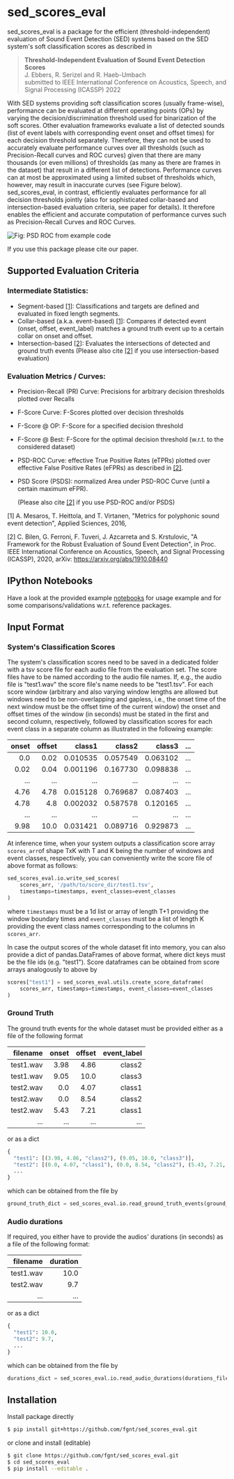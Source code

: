 # sed_scores_eval
sed_scores_eval is a package for the efficient (threshold-independent)
evaluation of Sound Event Detection (SED) systems based on the SED system's
soft classification scores as described in
> **Threshold-Independent Evaluation of Sound Event Detection Scores**  
J. Ebbers, R. Serizel and R. Haeb-Umbach  
submitted to IEEE International Conference on Acoustics, Speech, and Signal Processing (ICASSP) 2022

With SED systems providing soft classification scores (usually frame-wise),
performance can be evaluated at different operating points (OPs) by varying the
decision/discrimination threshold used for binarization of the soft scores.
Other evaluation frameworks evaluate a list of detected sounds
(list of event labels with corresponding event onset and offset times) for each
decision threshold separately.
Therefore, they can not be used to accurately evaluate performance curves over
all thresholds (such as Precision-Recall curves and ROC curves) given that
there are many thousands (or even millions) of thresholds (as many as there are
frames in the dataset) that result in a different list of detections.
Performance curves can at most be approximated using a limited subset of
thresholds which, however, may result in inaccurate curves (see Figure below).
sed_scores_eval, in contrast, efficiently evaluates performance for all
decision thresholds jointly (also for sophisticated collar-based and
intersection-based evaluation criteria, see paper for details). It therefore
enables the efficient and accurate computation of performance curves such as
Precision-Recall Curves and ROC Curves.

![Fig: PSD ROC from example code](https://raw.githubusercontent.com/fgnt/sed_scores_eval/master/notebooks/psd_roc.png)

If you use this package please cite our paper.

## Supported Evaluation Criteria
### Intermediate Statistics:
* Segment-based [[1]](#1): Classifications and targets are defined and
  evaluated in fixed length segments.
* Collar-based (a.k.a. event-based) [[1]](#1): Compares if detected event
  (onset, offset, event_label) matches a ground truth event up to a certain
  collar on onset and offset.
* Intersection-based [[2]](#2): Evaluates the intersections of detected and
  ground truth events (Please also cite [[2]](#2) if you use intersection-based
  evaluation)
  
### Evaluation Metrics / Curves:
* Precision-Recall (PR) Curve: Precisions for arbitrary decision thresholds
  plotted over Recalls
* F-Score Curve: F-Scores plotted over decision thresholds
* F-Score @ OP: F-Score for a specified decision threshold
* F-Score @ Best: F-Score for the optimal decision threshold (w.r.t. to the
  considered dataset)
* PSD-ROC Curve: effective True Positive Rates (eTPRs) plotted over effective
  False Positive Rates (eFPRs) as described in [[2]](#2).
* PSD Score (PSDS): normalized Area under PSD-ROC Curve (until a certain
  maximum eFPR).
  
  (Please also cite [[2]](#2) if you use PSD-ROC and/or PSDS)


<a id="1">[1]</a> A. Mesaros, T. Heittola, and T. Virtanen,
"Metrics for polyphonic sound event detection", Applied Sciences,
2016,

<a id="2">[2]</a> C. Bilen, G. Ferroni, F. Tuveri, J. Azcarreta and S. Krstulovic,
"A Framework for the Robust Evaluation of Sound Event Detection",
in Proc. IEEE International Conference on Acoustics, Speech, and Signal Processing (ICASSP),
2020,
arXiv: https://arxiv.org/abs/1910.08440
## IPython Notebooks
Have a look at the provided example [notebooks](./notebooks) for usage example
and for some comparisons/validations w.r.t. reference packages.

## Input Format
### System's Classification Scores
The system's classification scores need to be saved in a dedicated folder with
a tsv score file for each audio file from the evaluation set.
The score files have to be named according to the audio file names.
If, e.g., the audio file is "test1.wav" the score file's name needs to be
"test1.tsv".
For each score window (arbitrary and also varying window lengths are allowed
but windows need to be non-overlapping and gapless, i.e., the onset time of the
next window must be the offset time of the current window) the onset and offset
times of the window (in seconds) must be stated in the first and second column,
respectively, followed by classification scores for each event class in a
separate column as illustrated in the following example:

|onset|offset|class1  |class2  |class3  |...     |
|----:|-----:|-------:|-------:|-------:|-------:|
|0.0  |0.02  |0.010535|0.057549|0.063102|...     |
|0.02 |0.04  |0.001196|0.167730|0.098838|...     |
|...  |...   |...     |...     |...     |...     |
|4.76 |4.78  |0.015128|0.769687|0.087403|...     |
|4.78 |4.8   |0.002032|0.587578|0.120165|...     |
|...  |...   |...     |...     |...     |...     |
|9.98 |10.0  |0.031421|0.089716|0.929873|...     |

At inference time, when your system outputs a classification score array
`scores_arr`of shape TxK with T and K being the number of windows and event
classes, respectively, you can conveniently write the score file of above
format as follows:
```python
sed_scores_eval.io.write_sed_scores(
    scores_arr, '/path/to/score_dir/test1.tsv',
    timestamps=timestamps, event_classes=event_classes
)
```
where `timestamps` must be a 1d list or array of length T+1 providing the
window boundary times and `event_classes` must be a list of length K providing
the event class names corresponding to the columns in `scores_arr`.

In case the output scores of the whole dataset fit into memory, you can also
provide a dict of pandas.DataFrames of above format, where dict keys must be
the file ids (e.g. "test1").
Score dataframes can be obtained from score arrays analogously to above by
```python
scores["test1"] = sed_scores_eval.utils.create_score_dataframe(
    scores_arr, timestamps=timestamps, event_classes=event_classes
)
```

### Ground Truth
The ground truth events for the whole dataset must be provided either as a
file of the following format

|filename   |onset|offset|event\_label|
|----------:|----:|-----:|-----:|
|test1.wav |3.98 |4.86  |class2|
|test1.wav |9.05 |10.0  |class3|
|test2.wav |0.0  |4.07  |class1|
|test2.wav |0.0  |8.54  |class2|
|test2.wav |5.43 |7.21  |class1|
|...        |...  |...   |...   |

or as a dict
```python
{
  "test1": [(3.98, 4.86, "class2"), (9.05, 10.0, "class3")],
  "test2": [(0.0, 4.07, "class1"), (0.0, 8.54, "class2"), (5.43, 7.21, "class1")],
  ...
}
```
which can be obtained from the file by
```python
ground_truth_dict = sed_scores_eval.io.read_ground_truth_events(ground_truth_file)
```

### Audio durations
If required, you either have to provide the audios' durations (in seconds) as a
file of the following format:

|filename |duration|
|--------:|---:|
|test1.wav|10.0|
|test2.wav|9.7 |
|...      |... |

or as a dict
```python
{
  "test1": 10.0,
  "test2": 9.7,
  ...
}
```
which can be obtained from the file by
```python
durations_dict = sed_scores_eval.io.read_audio_durations(durations_file)
```

## Installation
Install package directly
```bash
$ pip install git+https://github.com/fgnt/sed_scores_eval.git
```
or clone and install (editable)
```bash
$ git clone https://github.com/fgnt/sed_scores_eval.git
$ cd sed_scores_eval
$ pip install --editable .
```

